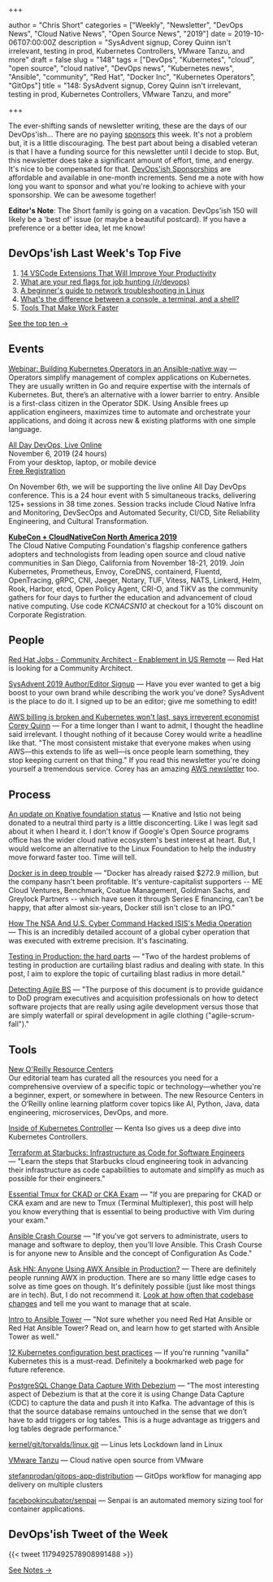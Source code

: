 +++

author = "Chris Short"
categories = ["Weekly", "Newsletter", "DevOps News", "Cloud Native News", "Open Source News", "2019"]
date = 2019-10-06T07:00:00Z
description = "SysAdvent signup, Corey Quinn isn't irrelevant, testing in prod, Kubernetes Controllers, VMware Tanzu, and more"
draft = false
slug = "148"
tags = ["DevOps", "Kubernetes", "cloud", "open source", "cloud native", "DevOps news", "Kubernetes news", "Ansible", "community", "Red Hat", "Docker Inc", "Kubernetes Operators", "GitOps"]
title = "148: SysAdvent signup, Corey Quinn isn't irrelevant, testing in prod, Kubernetes Controllers, VMware Tanzu, and more"

+++

The ever-shifting sands of newsletter writing, these are the days of our DevOps'ish... There are no paying [sponsors](https://devopsish.com/sponsor/) this week. It's not a problem but, it is a little discouraging. The best part about being a disabled veteran is that I have a funding source for this newsletter until I decide to stop. But, this newsletter does take a significant amount of effort, time, and energy. It's nice to be compensated for that. [DevOps'ish Sponsorships](https://devopsish.com/sponsor/) are affordable and available in one-month increments. Send me a note with how long you want to sponsor and what you're looking to achieve with your sponsorship. We can be awesome together!

**Editor's Note**: The Short family is going on a vacation. DevOps'ish 150 will likely be a 'best of' issue (or maybe a beautiful postcard). If you have a preference or a better idea, let me know!

## DevOps'ish Last Week's Top Five

1. [14 VSCode Extensions That Will Improve Your Productivity](https://x-team.com/blog/14-vscode-extensions/)
1. [What are your red flags for job hunting (/r/devops)](https://www.reddit.com/r/devops/comments/d8onnc/what_are_your_red_flags_for_job_hunting/)
1. [A beginner's guide to network troubleshooting in Linux](https://www.redhat.com/sysadmin/beginners-guide-network-troubleshooting-linux)
1. [What's the difference between a console, a terminal, and a shell?](https://www.hanselman.com/blog/WhatsTheDifferenceBetweenAConsoleATerminalAndAShell.aspx)
1. [Tools That Make Work Faster](https://blog.softwaremill.com/tools-that-make-work-faster-2c089ac902c9)

[See the top ten →](https://github.com/chris-short/devopsish.com/blob/main/content/post/148/notes.md)

## Events

[Webinar: Building Kubernetes Operators in an Ansible-native way](https://www.cncf.io/webinars/building-kubernetes-operators-in-an-ansible-native-way/) — Operators simplify management of complex applications on Kubernetes. They are usually written in Go and require expertise with the internals of Kubernetes. But, there’s an alternative with a lower barrier to entry. Ansible is a first-class citizen in the Operator SDK. Using Ansible frees up application engineers, maximizes time to automate and orchestrate your applications, and doing it across new & existing platforms with one simple language.

[All Day DevOps, Live Online](https://www.alldaydevops.com/)  
November 6, 2019 (24 hours)  
From your desktop, laptop, or mobile device  
[Free Registration](https://www.alldaydevops.com/register)

On November 6th, we will be supporting the live online All Day DevOps conference. This is a 24 hour event with 5 simultaneous tracks, delivering 125+ sessions in 38 time zones. Session tracks include Cloud Native Infra and Monitoring, DevSecOps and Automated Security, CI/CD, Site Reliability Engineering, and Cultural Transformation.

[**KubeCon + CloudNativeCon North America 2019**](https://cshort.co/kcna19)  
The Cloud Native Computing Foundation's flagship conference gathers adopters and technologists from leading open source and cloud native communities in San Diego, California from November 18-21, 2019. Join Kubernetes, Prometheus, Envoy, CoreDNS, containerd, Fluentd, OpenTracing, gRPC, CNI, Jaeger, Notary, TUF, Vitess, NATS, Linkerd, Helm, Rook, Harbor, etcd, Open Policy Agent, CRI-O, and TiKV as the community gathers for four days to further the education and advancement of cloud native computing. Use code *KCNACSN10* at checkout for a 10% discount on Corporate Registration.

## People

[Red Hat Jobs - Community Architect - Enablement in US Remote](https://us-redhat.icims.com/jobs/70360/community-architect---enablement/job) — Red Hat is looking for a Community Architect.

[SysAdvent 2019 Author/Editor Signup](https://devopsi.sh/sysadvent) — Have you ever wanted to get a big boost to your own brand while describing the work you've done? SysAdvent is the place to do it. I signed up to be an editor; give me something to edit!

[AWS billing is broken and Kubernetes won't last, says irreverent economist Corey Quinn](https://www.techrepublic.com/article/aws-billing-is-broken-and-kubernetes-wont-last-says-irreverent-economist-corey-quinn/) — For a time longer than I want to admit, I thought the headline said irrelevant. I thought nothing of it because Corey would write a  headline like that. "The most consistent mistake that everyone makes when using AWS—this extends to life as well—is once people learn something, they stop keeping current on that thing." If you read this newsletter you're doing yourself a tremendous service. Corey has an amazing [AWS newsletter](https://www.ref.lastweekinaws.com/7h1z3x) too.

## Process

[An update on Knative foundation status](https://groups.google.com/forum/m/#!topic/knative-dev/YmL2vgMC4rc) — Knative and Istio not being donated to a neutral third party is a little disconcerting. Like I was legit sad about it when I heard it. I don't know if Google's Open Source programs office has the wider cloud native ecosystem's best interest at heart. But, I would welcome an alternative to the Linux Foundation to help the industry move forward faster too. Time will tell.

[Docker is in deep trouble](https://www.zdnet.com/article/docker-is-in-deep-trouble/) — "Docker has already raised $272.9 million, but the company hasn't been profitable. It's venture-capitalist supporters -- ME Cloud Ventures, Benchmark, Coatue Management, Goldman Sachs, and Greylock Partners -- which have seen it through Series E financing, can't be happy, that after almost six-years, Docker still isn't close to an IPO."

[How The NSA And U.S. Cyber Command Hacked ISIS's Media Operation](https://www.npr.org/2019/09/26/763545811/how-the-u-s-hacked-isis) — This is an incredibly detailed account of a global cyber operation that was executed with extreme precision. It's fascinating.

[Testing in Production: the hard parts](https://medium.com/@copyconstruct/testing-in-production-the-hard-parts-3f06cefaf592) — "Two of the hardest problems of testing in production are curtailing blast radius and dealing with state. In this post, I aim to explore the topic of curtailing blast radius in more detail."

[Detecting Agile BS](https://shortcdn.com/devopsish/DIB_DETECTING_AGILE_BS_2018.10.05.PDF) — "The purpose of this document is to provide guidance to DoD program executives and acquisition professionals on how to detect software projects that are really using agile development versus those that are simply waterfall or spiral development in agile clothing ("agile-scrum-fall")."

## Tools

[New O'Reilly Resource Centers](https://www.oreilly.com/pub/cpc/268257)  
Our editorial team has curated all the resources you need for a comprehensive overview of a specific topic or technology—whether you're a beginner, expert, or somewhere in between. The new Resource Centers in the O’Reilly online learning platform cover topics like AI, Python, Java, data engineering, microservices, DevOps, and more.

[Inside of Kubernetes Controller](https://speakerdeck.com/govargo/inside-of-kubernetes-controller) — Kenta Iso gives us a deep dive into Kubernetes Controllers.

[Terraform at Starbucks: Infrastructure as Code for Software Engineers](https://www.hashicorp.com/resources/terraform-at-starbucks-infrastructure-as-code-for-software-engineers) — "Learn the steps that Starbucks cloud engineering took in advancing their infrastructure as code capabilities to automate and simplify as much as possible for their engineers."

[Essential Tmux for CKAD or CKA Exam](https://blog.codonomics.com/2019/09/essential-tmux-for-ckad-or-cka-exam.html) — "If you are preparing for CKAD or CKA exam and are new to Tmux (Terminal Multiplexer), this post will help you know everything that is essential to being productive with Vim during your exam."

[Ansible Crash Course](https://www.thecloud.coach/ansible-crash-course) — "If you've got servers to administrate, users to manage and software to deploy, then you'll love Ansible. This Crash Course is for anyone new to Ansible and the concept of Configuration As Code."

[Ask HN: Anyone Using AWX Ansible in Production?](https://news.ycombinator.com/item?id=21137466) — There are definitely people running AWX in production. There are so many little edge cases to solve as time goes on though. It's definitely possible (just like most things are in tech). But, I do not recommend it. [Look at how often that codebase changes](https://github.com/ansible/awx/commits/devel) and tell me you want to manage that at scale.

[Intro to Ansible Tower](https://www.redhat.com/sysadmin/intro-ansible-tower) — "Not sure whether you need Red Hat Ansible or Red Hat Ansible Tower? Read on, and learn how to get started with Ansible Tower as well."

[12 Kubernetes configuration best practices](https://www.stackrox.com/post/2019/09/12-kubernetes-configuration-best-practices/) — If you're running "vanilla" Kubernetes this is a must-read. Definitely a bookmarked web page for future reference.

[PostgreSQL Change Data Capture With Debezium](https://info.crunchydata.com/blog/postgresql-change-data-capture-with-debezium) — "The most interesting aspect of Debezium is that at the core it is using Change Data Capture (CDC) to capture the data and push it into Kafka. The advantage of this is that the source database remains untouched in the sense that we don’t have to add triggers or log tables. This is a huge advantage as triggers and log tables degrade performance."

[kernel/git/torvalds/linux.git](https://git.kernel.org/pub/scm/linux/kernel/git/torvalds/linux.git/commit/?id=aefcf2f4b58155d27340ba5f9ddbe9513da8286d) — Linus lets Lockdown land in Linux

[VMware Tanzu](https://github.com/vmware-tanzu) — Cloud native open source from VMware

[stefanprodan/gitops-app-distribution](https://github.com/stefanprodan/gitops-app-distribution) — GitOps workflow for managing app delivery on multiple clusters

[facebookincubator/senpai](https://github.com/facebookincubator/senpai) — Senpai is an automated memory sizing tool for container applications.

## DevOps'ish Tweet of the Week

{{< tweet 1179492578908991488 >}}

[See Notes →](https://github.com/chris-short/devopsish.com/blob/main/content/post/148/notes.md)
